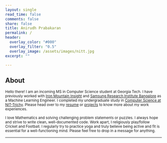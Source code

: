 ```yaml
---
layout: single
read_time: false
comments: false
share: false
title: Anirudh Prabakaran
permalink: /
header:
  overlay_color: "#000"
  overlay_filter: "0.5"
  overlay_image: /assets/images/nitt.jpg
excerpt: ""

---
```


## About

<small> Hello there! I am an incoming MS in Computer Science student at Georgia Tech. I have previously worked with [Iron Mountain Insight](https://www.ironmountain.com/services/content-service-platform) and [Samsung Research Institute Bangalore](https://research.samsung.com/sri-b) as a Machine Learning Engineer. I completed my undergraduate study in [Computer Science at NIT-Trichy](https://www.nitt.edu/home/academics/departments/cse/). Please head over to my [resume](/resume) or [projects](/projects) to know more about my work experiences.  </small>

<small> I love Mathematics and solving challenging problem statements or puzzles. I always hope and strive to write clean, well-documented code.  Work apart, I religiously play/follow Cricket and Football. I regularly try to practice yoga and truly believe being active and fit is essential for a well-functioning mind. Please feel free to drop in a message for anything.</small>

<div id='featured'></div>


---
